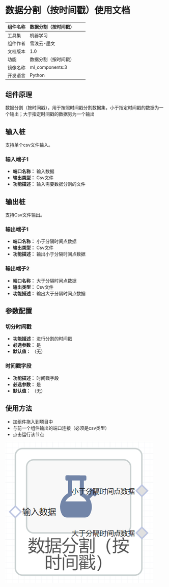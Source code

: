# 数据分割（按时间戳）使用文档
| 组件名称 |数据分割（按时间戳）|  |  |
| --- | --- | --- | --- |
| 工具集 | 机器学习 |  |  |
| 组件作者 | 雪浪云-墨文 |  |  |
| 文档版本 | 1.0 |  |  |
| 功能 |数据分割（按时间戳） |  |  |
| 镜像名称 | ml_components:3 |  |  |
| 开发语言 | Python |  |  |

## 组件原理
数据分割（按时间戳），用于按照时间戳分割数据集，小于指定时间戳的数据为一个输出；大于指定时间戳的数据另为一个输出
## 输入桩
支持单个csv文件输入。
### 输入端子1

- **端口名称：** 输入数据
- **输出类型：** Csv文件
- **功能描述：** 输入需要数据分割的文件

## 输出桩
支持Csv文件输出。
### 输出端子1

- **端口名称：** 小于分隔时间点数据
- **输出类型：** Csv文件
- **功能描述：** 输出小于分隔时间点数据
### 输出端子2

- **端口名称：** 大于分隔时间点数据
- **输出类型：** Csv文件
- **功能描述：** 输出大于分隔时间点数据

## 参数配置
### 切分时间戳

- **功能描述：** 进行分割的时间戳
- **必选参数：** 是
- **默认值：** （无）
### 时间戳字段

- **功能描述：** 时间戳字段
- **必选参数：** 是
- **默认值：** （无）

## 使用方法
- 加组件拖入到项目中
- 与前一个组件输出的端口连接（必须是csv类型）
- 点击运行该节点


![](./img/数据分割（按时间戳）.png)
